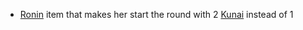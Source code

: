 - [Ronin](/docs/gameplay_spec/characters/ronin.md) item that makes her start
  the round with 2 [Kunai](/docs/gameplay_spec/characters/ronin.md#Kunai)
  instead of 1
